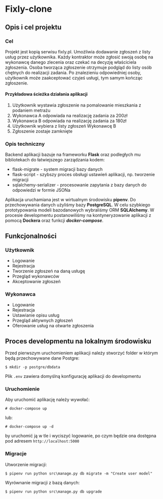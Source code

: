 # Fixly-clone

## Opis i cel projektu

### Cel
Projekt jest kopią serwisu fixly.pl. 
Umożliwia dodawanie zgłoszeń z listy usług przez użytkownika. 
Każdy kontraktor może zgłosić swoją osobę na wykonawcę danego zlecenia oraz czekać na 
decyzję właściciela zgłoszenia. Osoba tworząca zgłoszenie otrzymuje podgląd do listy
osób chętnych do realizacji zadania. Po znalezieniu odpowiedniej osoby, użytkownik może
zaakceptować czyjeś usługi, tym samym kończąc zgłoszenie. 

#### Przykładowa ścieżka działania aplikacji
1. Użytkownik wystawia zgłoszenie na pomalowanie mieszkania z podaniem metrażu
2. Wykonawca A odpowiada na realizację zadania za 200zł
2. Wykonawca B odpowiada na realizację zadania za 180zł
3. Użytkownik wybiera z listy zgłoszeń Wykonawcę B
4. Zgłoszenie zostaje zamknięte

### Opis techniczny
Backend aplikacji bazuje na frameworku **Flask** oraz podległych mu bibliotekach do 
łatwiejszego zarządzania kodem:
- flask-migrate - system migracji bazy danych
- flask-script - szybszy proces obsługi ustawień aplikacji, np. tworzenie migracji
- sqlalchemy-serializer - procesowanie zapytania z bazy danych do odpowiedzi w formie JSONa

Aplikacja uruchamiana jest w wirtualnym środowisku **pipenv**.
Do przechowywania danych użyliśmy bazy **PostgreSQL**. 
W celu szybkiego prototypowania modeli bazodanowych wybraliśmy ORM **SQLAlchemy**.
W procesie developmentu postanowiliśmy na kontyneryzowanie aplikacji z pomocą **Dockera** 
oraz funkcji ***docker-compose***. 


## Funkcjonalności

### Użytkownik
- Logowanie
- Rejestracja
- Tworzenie zgłoszeń na daną usługę
- Przegląd wykonawców
- Akceptowanie zgłoszeń

### Wykonawca
- Logowanie
- Rejestracja
- Ustawianie opisu usług
- Przegląd aktywnych zgłoszeń
- Oferowanie usług na otwarte zgłoszenia

## Proces developmentu na lokalnym środowisku

Przed pierwszym uruchomieniem aplikacji należy stworzyć folder w którym będą przechowywane dane Postgre:

```
$ mkdir -p postgre/dbdata
```

Plik ```.env``` zawiera domyślną konfigurację aplikacji do developmentu


### Uruchomienie

Aby uruchomić aplikację należy wywołać:
```
# docker-compose up
```
lub:
```
# docker-compose up -d
```
by uruchomić ją w tle i wyciszyć logowanie, po czym będzie ona dostępna pod adresem ```http://localhost:5000```

### Migracje

Utworzenie migracji:
```shell
$ pipenv run python src\manage.py db migrate -m "Create user model"
```

Wyrównanie migracji z bazą danych:
```
$ pipenv run python src\manage.py db upgrade
```